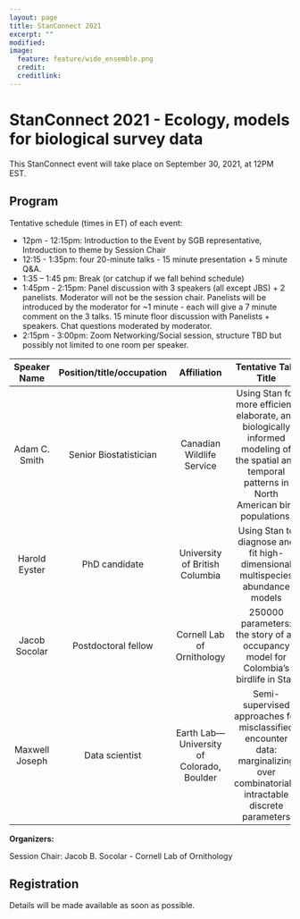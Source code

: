 ```yaml
---
layout: page
title: StanConnect 2021
excerpt: ""
modified:
image:
  feature: feature/wide_ensemble.png
  credit:
  creditlink:
---
```



# StanConnect 2021 - Ecology, models for biological survey data

This StanConnect event will take place on September 30, 2021, at 12PM EST. 

## Program

Tentative schedule (times in ET) of each event: 

-	12pm - 12:15pm: Introduction to the Event by SGB representative, Introduction to theme by Session Chair
-	12:15 - 1:35pm: four 20-minute talks - 15 minute presentation + 5 minute Q&A.
-	1:35 – 1:45 pm: Break (or catchup if we fall behind schedule)
-	1:45pm - 2:15pm: Panel discussion with 3 speakers (all except JBS) + 2 panelists. Moderator will not be the session chair. Panelists will be introduced by the moderator for ~1 minute - each will give a 7 minute comment on the 3 talks. 15 minute floor discussion with Panelists + speakers. Chat questions moderated by moderator.
-	2:15pm - 3:00pm: Zoom Networking/Social session, structure TBD but possibly not limited to one room per speaker.

| Speaker Name | Position/title/occupation | Affiliation | Tentative Talk Title |
|:-:|:-:|:-:|:-:|
| Adam C. Smith | Senior Biostatistician | Canadian Wildlife Service | Using Stan for more efficient, elaborate, and biologically informed modeling of the spatial and temporal patterns in North American bird populations. |
| Harold Eyster | PhD candidate | University of British Columbia | Using Stan to diagnose and fit high-dimensional multispecies abundance models |
| Jacob Socolar | Postdoctoral fellow | Cornell Lab of Ornithology | 250000 parameters: the story of an occupancy model for Colombia’s birdlife in Stan |
| Maxwell Joseph | Data scientist | Earth Lab—University of Colorado, Boulder | Semi-supervised approaches for misclassified encounter data: marginalizing over combinatorially intractable discrete parameters |


**Organizers:**

Session Chair: Jacob B. Socolar - Cornell Lab of Ornithology

## Registration

Details will be made available as soon as possible. 